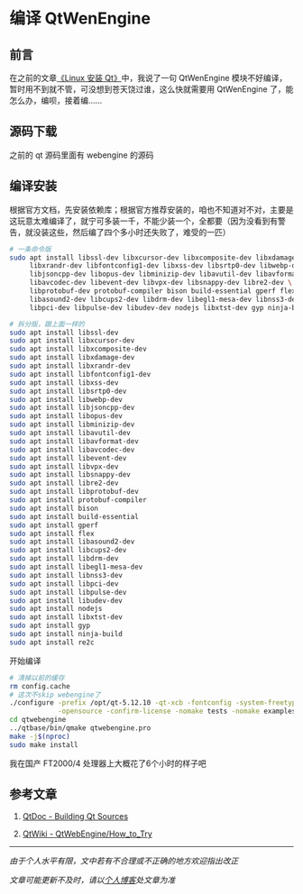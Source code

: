 # 编译 QtWenEngine

## 前言

在之前的文章[《Linux 安装 Qt》](001_InstallQt.md)中，我说了一句 QtWenEngine 模块不好编译，暂时用不到就不管，可没想到苍天饶过谁，这么快就需要用 QtWenEngine 了，能怎么办，编呗，接着编……



## 源码下载

之前的 qt 源码里面有 webengine 的源码



## 编译安装

根据官方文档，先安装依赖库；根据官方推荐安装的，咱也不知道对不对，主要是这玩意太难编译了，就宁可多装一千，不能少装一个，全都要（因为没看到有警告，就没装这些，然后编了四个多小时还失败了，难受的一匹）

```bash
# 一条命令版
sudo apt install libssl-dev libxcursor-dev libxcomposite-dev libxdamage-dev \
     libxrandr-dev libfontconfig1-dev libxss-dev libsrtp0-dev libwebp-dev \
     libjsoncpp-dev libopus-dev libminizip-dev libavutil-dev libavformat-dev \
     libavcodec-dev libevent-dev libvpx-dev libsnappy-dev libre2-dev \
     libprotobuf-dev protobuf-compiler bison build-essential gperf flex \
     libasound2-dev libcups2-dev libdrm-dev libegl1-mesa-dev libnss3-dev \
     libpci-dev libpulse-dev libudev-dev nodejs libxtst-dev gyp ninja-build re2c

# 拆分版，跟上面一样的
sudo apt install libssl-dev
sudo apt install libxcursor-dev
sudo apt install libxcomposite-dev
sudo apt install libxdamage-dev
sudo apt install libxrandr-dev
sudo apt install libfontconfig1-dev
sudo apt install libxss-dev
sudo apt install libsrtp0-dev
sudo apt install libwebp-dev
sudo apt install libjsoncpp-dev
sudo apt install libopus-dev
sudo apt install libminizip-dev
sudo apt install libavutil-dev
sudo apt install libavformat-dev
sudo apt install libavcodec-dev
sudo apt install libevent-dev
sudo apt install libvpx-dev
sudo apt install libsnappy-dev
sudo apt install libre2-dev
sudo apt install libprotobuf-dev
sudo apt install protobuf-compiler
sudo apt install bison
sudo apt install build-essential
sudo apt install gperf
sudo apt install flex
sudo apt install libasound2-dev
sudo apt install libcups2-dev
sudo apt install libdrm-dev
sudo apt install libegl1-mesa-dev
sudo apt install libnss3-dev
sudo apt install libpci-dev
sudo apt install libpulse-dev
sudo apt install libudev-dev
sudo apt install nodejs
sudo apt install libxtst-dev
sudo apt install gyp
sudo apt install ninja-build
sudo apt install re2c
```

开始编译

```bash
# 清掉以前的缓存
rm config.cache
# 这次不skip webengine了
./configure -prefix /opt/qt-5.12.10 -qt-xcb -fontconfig -system-freetype \
            -opensource -confirm-license -nomake tests -nomake examples
cd qtwebengine
../qtbase/bin/qmake qtwebengine.pro
make -j$(nproc)
sudo make install
```

我在国产 FT2000/4 处理器上大概花了6个小时的样子吧



## 参考文章

1. [QtDoc - Building Qt Sources](https://doc.qt.io/qt-5/build-sources.html)

2. [QtWiki - QtWebEngine/How_to_Try](https://wiki.qt.io/QtWebEngine/How_to_Try)




***

*由于个人水平有限，文中若有不合理或不正确的地方欢迎指出改正*

*文章可能更新不及时，请以[个人博客](https://zcteo.top/)处文章为准*

